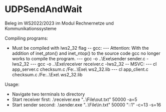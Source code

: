 # UDPSendAndWait
Beleg im WS2022/2023 im Modul Rechnernetze und Kommunikationssysteme

Compiling programs: 
- Must be compiled with lws2_32 flag
-- gcc: 
--- Attention: With the addition of inet_pton() and inet_ntop() to the source code
    gcc no longer works to compile the program.
--- gcc -o ..\Exe\sender sender.c -lws2_32
--- gcc -o ..\Exe\receiver receiver.c -lws2_32
-- MSVC: 
--- cl app_server.c checksum.c /Fe:..\Exe\ ws2_32.lib
--- cl app_client.c checksum.c /Fe:..\Exe\ ws2_32.lib

Usage:
- Navigate two terminals to directory
- Start receiver first: .\receiver.exe "..\File\out.txt" 50000 -a=5
- Start sender second:  .\sender.exe "..\File\in.txt" 50000 "::1" -c=13 -s=16
